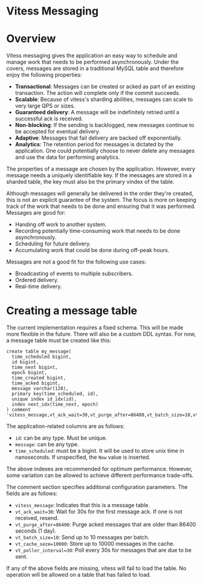 # Vitess Messaging

# Overview

Vitess messaging gives the application an easy way to schedule and manage work that needs to be performed asynchronously. Under the covers, messages are stored in a traditional MySQL table and therefore enjoy the following properties:

* **Transactional**: Messages can be created or acked as part of an existing transaction. The action will complete only if the commit succeeds.
* **Scalable**: Because of vitess's sharding abilities, messages can scale to very large QPS or sizes.
* **Guaranteed delivery**: A message will be indefinitely retried until a successful ack is received.
* **Non-blocking**: If the sending is backlogged, new messages continue to be accepted for eventual delivery.
* **Adaptive**: Messages that fail delivery are backed off exponentially.
* **Analytics**: The retention period for messages is dictated by the application. One could potentially choose to never delete any messages and use the data for performing analytics.

The properties of a message are chosen by the application. However, every message needs a uniquely identifiable key. If the messages are stored in a sharded table, the key must also be the primary vindex of the table.

Although messages will generally be delivered in the order they're created, this is not an explicit guarantee of the system. The focus is more on keeping track of the work that needs to be done and ensuring that it was performed. Messages are good for:

* Handing off work to another system.
* Recording potentially time-consuming work that needs to be done asynchronously.
* Scheduling for future delivery.
* Accumulating work that could be done during off-peak hours.

Messages are not a good fit for the following use cases:

* Broadcasting of events to multiple subscribers.
* Ordered delivery.
* Real-time delivery.

# Creating a message table

The current implementation requires a fixed schema. This will be made more flexible in the future. There will also be a custom DDL syntax. For now, a message table must be created like this:

```
create table my_message(
  time_scheduled bigint,
  id bigint,
  time_next bigint,
  epoch bigint,
  time_created bigint,
  time_acked bigint,
  message varchar(128),
  primary key(time_scheduled, id),
  unique index id_idx(id),
  index next_idx(time_next, epoch)
) comment 'vitess_message,vt_ack_wait=30,vt_purge_after=86400,vt_batch_size=10,vt_cache_size=10000,vt_poller_interval=30'
```

The application-related columns are as follows:

* `id`: can be any type. Must be unique.
* `message`: can be any type.
* `time_scheduled`: must be a bigint. It will be used to store unix time in nanoseconds. If unspecified, the `Now` value is inserted.

The above indexes are recommended for optimum performance. However, some variation can be allowed to achieve different performance trade-offs.

The comment section specifies additional configuration parameters. The fields are as follows:

* `vitess_message`: Indicates that this is a message table.
* `vt_ack_wait=30`: Wait for 30s for the first message ack. If one is not received, resend.
* `vt_purge_after=86400`: Purge acked messages that are older than 86400 seconds (1 day).
* `vt_batch_size=10`: Send up to 10 messages per batch.
* `vt_cache_seze=10000`: Store up to 10000 messages in the cache.
* `vt_poller_interval=30`: Poll every 30s for messages that are due to be sent.

If any of the above fields are missing, vitess will fail to load the table. No operation will be allowed on a table that has failed to load.

